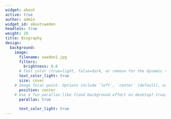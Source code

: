 ```yaml
---
widget: about
active: true
author: admin
widget_id: aboutsweden
headless: true
weight: 20
title: Biography
design:
  background:
    image: 
      filename: sweden1.jpg
      filters: 
        brightness: 0.6
      # Text color (true=light, false=dark, or remove for the dynamic theme color).
      text_color_light: true
      size: cover
    # Image focal point. Options include `left`, `center` (default), or `right`.
      position: center
    # Use a fun parallax-like fixed background effect on desktop? true/false
      parallax: true
    
      text_color_light: true
---
```

